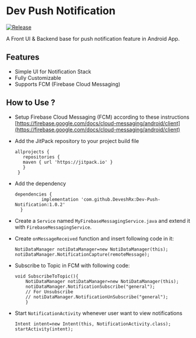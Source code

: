 # Dev Push Notification

[![Release](https://jitpack.io/v/DeveshRx/Dev-Push-Notification.svg)](https://jitpack.io/#DeveshRx/Dev-Push-Notification)

A Front UI & Backend base for push notification feature in Android App.

## Features

- Simple UI for Notification Stack
- Fully Customizable
- Supports FCM (Firebase Cloud Messaging)

## How to Use ?

- Setup Firebase Cloud Messaging (FCM) according to these instructions
  [https://firebase.google.com/docs/cloud-messaging/android/client](https://firebase.google.com/docs/cloud-messaging/android/client)

-  Add the JitPack repository to your project build file
   ```
   allprojects {
      repositories {
      maven { url 'https://jitpack.io' }
      }
    }

- Add the dependency
  ```
  dependencies {
	        implementation 'com.github.DeveshRx:Dev-Push-Notification:1.0.2'
	}

- Create a `Service` named `MyFirebaseMessagingService.java` and extend it with `FirebaseMessagingService`.

- Create `onMessageReceived` function and insert following code in it:
  
  ```
  NotiDataManager notiDataManager=new NotiDataManager(this);
  notiDataManager.NotificationCapture(remoteMessage);

- Subscribe to Topic in FCM with following code:
  ```
  void SubscribeToTopic(){
      NotiDataManager notiDataManager=new NotiDataManager(this);
      notiDataManager.NotificationSubscribe("general");
      // For Unsubscribe
      // notiDataManager.NotificationUnSubscribe("general");
      }

- Start `NotificationActivity` whenever user want to view notifications
  ```
  Intent intent=new Intent(this, NotificationActivity.class);
  startActivity(intent);
